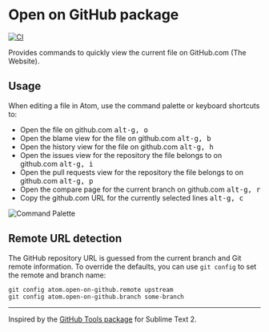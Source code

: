 # Open on GitHub package
[![CI](https://github.com/atom/open-on-github/actions/workflows/ci.yml/badge.svg)](https://github.com/atom/open-on-github/actions/workflows/ci.yml)

Provides commands to quickly view the current file on GitHub.com (The Website).

## Usage

When editing a file in Atom, use the command palette or keyboard shortcuts to:

- Open the file on github.com <kbd>alt-g, o</kbd>
- Open the blame view for the file on github.com <kbd>alt-g, b</kbd>
- Open the history view for the file on github.com <kbd>alt-g, h</kbd>
- Open the issues view for the repository the file belongs to on github.com <kbd>alt-g, i</kbd>
- Open the pull requests view for the repository the file belongs to on github.com <kbd>alt-g, p</kbd>
- Open the compare page for the current branch on github.com <kbd>alt-g, r</kbd>
- Copy the github.com URL for the currently selected lines <kbd>alt-g, c</kbd>

![Command Palette](https://f.cloud.github.com/assets/671378/2241755/23cb72f8-9ce2-11e3-9109-36c76a030f6a.png)

## Remote URL detection

The GitHub repository URL is guessed from the current branch and Git remote information. To override the defaults, you can use `git config` to set the remote and branch name:

```
git config atom.open-on-github.remote upstream
git config atom.open-on-github.branch some-branch
```

---

Inspired by the [GitHub Tools package][github-tools] for Sublime Text 2.

[github-tools]: https://github.com/temochka/sublime-text-2-github-tools
